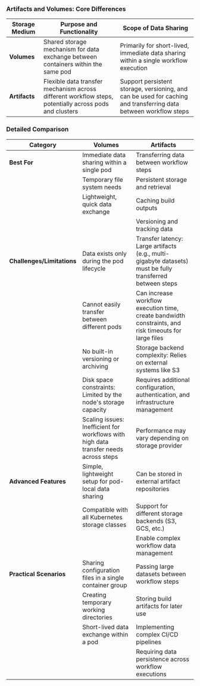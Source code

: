 ### Artifacts and Volumes: Core Differences

| **Storage Medium** | **Purpose and Functionality**                                                                          | **Scope of Data Sharing**                                                                                        |
| ------------------ | ------------------------------------------------------------------------------------------------------ | ---------------------------------------------------------------------------------------------------------------- |
| **Volumes**        | Shared storage mechanism for data exchange between containers within the same pod                      | Primarily for short-lived, immediate data sharing within a single workflow execution                             |
| **Artifacts**      | Flexible data transfer mechanism across different workflow steps, potentially across pods and clusters | Support persistent storage, versioning, and can be used for caching and transferring data between workflow steps |

### Detailed Comparison

| **Category**               | **Volumes**                                                                          | **Artifacts**                                                                                             |
| -------------------------- | ------------------------------------------------------------------------------------ | --------------------------------------------------------------------------------------------------------- |
| **Best For**               | Immediate data sharing within a single pod                                           | Transferring data between workflow steps                                                                  |
|                            | Temporary file system needs                                                          | Persistent storage and retrieval                                                                          |
|                            | Lightweight, quick data exchange                                                     | Caching build outputs                                                                                     |
|                            |                                                                                      | Versioning and tracking data                                                                              |
| **Challenges/Limitations** | Data exists only during the pod lifecycle                                            | Transfer latency: Large artifacts (e.g., multi-gigabyte datasets) must be fully transferred between steps |
|                            | Cannot easily transfer between different pods                                        | Can increase workflow execution time, create bandwidth constraints, and risk timeouts for large files     |
|                            | No built-in versioning or archiving                                                  | Storage backend complexity: Relies on external systems like S3                                            |
|                            | Disk space constraints: Limited by the node's storage capacity                       | Requires additional configuration, authentication, and infrastructure management                          |
|                            | Scaling issues: Inefficient for workflows with high data transfer needs across steps | Performance may vary depending on storage provider                                                        |
| **Advanced Features**      | Simple, lightweight setup for pod-local data sharing                                 | Can be stored in external artifact repositories                                                           |
|                            | Compatible with all Kubernetes storage classes                                       | Support for different storage backends (S3, GCS, etc.)                                                    |
|                            |                                                                                      | Enable complex workflow data management                                                                   |
| **Practical Scenarios**    | Sharing configuration files in a single container group                              | Passing large datasets between workflow steps                                                             |
|                            | Creating temporary working directories                                               | Storing build artifacts for later use                                                                     |
|                            | Short-lived data exchange within a pod                                               | Implementing complex CI/CD pipelines                                                                      |
|                            |                                                                                      | Requiring data persistence across workflow executions                                                     |
